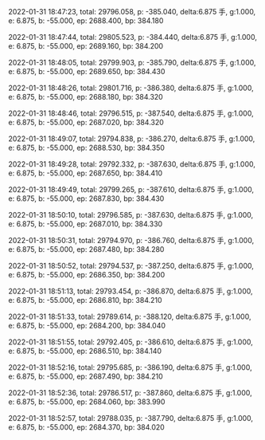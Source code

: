 2022-01-31 18:47:23, total: 29796.058, p: -385.040, delta:6.875 手, g:1.000, e: 6.875, b: -55.000, ep: 2688.400, bp: 384.180

2022-01-31 18:47:44, total: 29805.523, p: -384.440, delta:6.875 手, g:1.000, e: 6.875, b: -55.000, ep: 2689.160, bp: 384.200

2022-01-31 18:48:05, total: 29799.903, p: -385.790, delta:6.875 手, g:1.000, e: 6.875, b: -55.000, ep: 2689.650, bp: 384.430

2022-01-31 18:48:26, total: 29801.716, p: -386.380, delta:6.875 手, g:1.000, e: 6.875, b: -55.000, ep: 2688.180, bp: 384.320

2022-01-31 18:48:46, total: 29796.515, p: -387.540, delta:6.875 手, g:1.000, e: 6.875, b: -55.000, ep: 2687.020, bp: 384.320

2022-01-31 18:49:07, total: 29794.838, p: -386.270, delta:6.875 手, g:1.000, e: 6.875, b: -55.000, ep: 2688.530, bp: 384.350

2022-01-31 18:49:28, total: 29792.332, p: -387.630, delta:6.875 手, g:1.000, e: 6.875, b: -55.000, ep: 2687.650, bp: 384.410

2022-01-31 18:49:49, total: 29799.265, p: -387.610, delta:6.875 手, g:1.000, e: 6.875, b: -55.000, ep: 2687.830, bp: 384.430

2022-01-31 18:50:10, total: 29796.585, p: -387.630, delta:6.875 手, g:1.000, e: 6.875, b: -55.000, ep: 2687.010, bp: 384.330

2022-01-31 18:50:31, total: 29794.970, p: -386.760, delta:6.875 手, g:1.000, e: 6.875, b: -55.000, ep: 2687.480, bp: 384.280

2022-01-31 18:50:52, total: 29794.537, p: -387.250, delta:6.875 手, g:1.000, e: 6.875, b: -55.000, ep: 2686.350, bp: 384.200

2022-01-31 18:51:13, total: 29793.454, p: -386.870, delta:6.875 手, g:1.000, e: 6.875, b: -55.000, ep: 2686.810, bp: 384.210

2022-01-31 18:51:33, total: 29789.614, p: -388.120, delta:6.875 手, g:1.000, e: 6.875, b: -55.000, ep: 2684.200, bp: 384.040

2022-01-31 18:51:55, total: 29792.405, p: -386.610, delta:6.875 手, g:1.000, e: 6.875, b: -55.000, ep: 2686.510, bp: 384.140

2022-01-31 18:52:16, total: 29795.685, p: -386.190, delta:6.875 手, g:1.000, e: 6.875, b: -55.000, ep: 2687.490, bp: 384.210

2022-01-31 18:52:36, total: 29786.517, p: -387.860, delta:6.875 手, g:1.000, e: 6.875, b: -55.000, ep: 2684.060, bp: 383.990

2022-01-31 18:52:57, total: 29788.035, p: -387.790, delta:6.875 手, g:1.000, e: 6.875, b: -55.000, ep: 2684.370, bp: 384.020